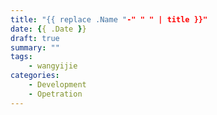 ```yaml
---
title: "{{ replace .Name "-" " " | title }}"
date: {{ .Date }}
draft: true
summary: ""
tags:
    - wangyijie
categories:
    - Development
    - Opetration
---
```


